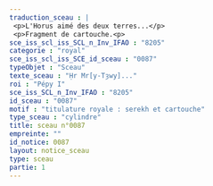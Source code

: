 ```yaml
---
traduction_sceau : |
 <p>L'Horus aimé des deux terres...</p>
 <p>Fragment de cartouche.<p>
sce_iss_scl_iss_SCL_n_Inv_IFAO : "8205"
categorie : "royal"
sce_iss_scl_iss_SCE_id_sceau : "0087"
typeObjet : "Sceau"
texte_sceau : "Ḥr Mr[y-Tȝwy]..."
roi : "Pépy I"
sce_iss_SCL_n_Inv_IFAO : "8205"
id_sceau : "0087"
motif : "titulature royale : serekh et cartouche"
type_sceau : "cylindre"
title: sceau n°0087
empreinte: ""
id_notice: 0087
layout: notice_sceau
type: sceau
partie: 1
---
```

